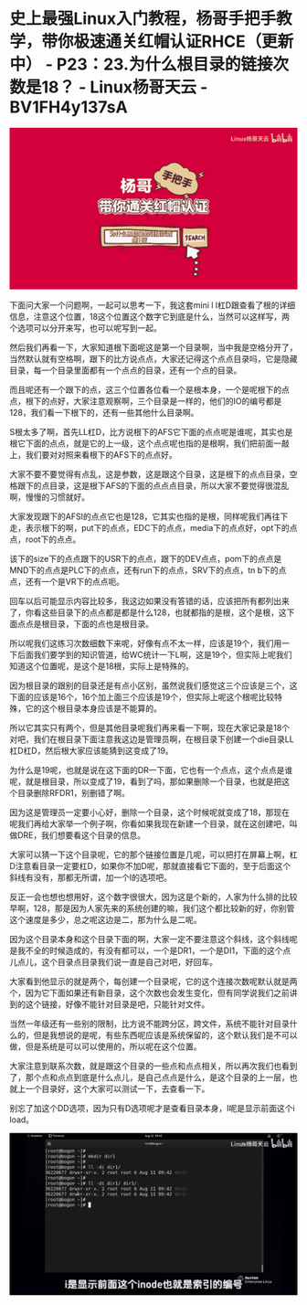 # 史上最强Linux入门教程，杨哥手把手教学，带你极速通关红帽认证RHCE（更新中） - P23：23.为什么根目录的链接次数是18？ - Linux杨哥天云 - BV1FH4y137sA

![](img/1536201a5187abd3c97a54d2191ddae0_0.png)

下面问大家一个问题啊，一起可以思考一下，我这套mini l l杠D跟查看了根的详细信息，注意这个位置，18这个位置这个数字它到底是什么，当然可以这样写，两个选项可以分开来写，也可以呢写到一起。

然后我们再看一下，大家知道根下面呢这是第一个目录啊，当中我是空格分开了，当然默认就有空格啊，跟下的比方说点点，大家还记得这个点点目录吗，它是隐藏目录，每一个目录里面都有一个点点的目录，还有一个点的目录。

而且呢还有一个跟下的点，这三个位置各位看一个是根本身，一个是呢根下的点点，根下的点好，大家注意观察啊，三个目录是一样的，他们的IO的编号都是128，我们看一下根下的，还有一些其他什么目录啊。

S根太多了啊，首先LL杠D，比方说根下的AFS它下面的点点呢是谁呢，其实也是根它下面的点点，就是它的上一级，这个点点呢也指的是根啊，我们把前面一敲上，我们要对对照来看根下的AFS下的点点好。

大家不要不要觉得有点乱，这是参数，这是跟这个目录，这是根下的点点目录，空格跟下的点目录，这是根下AFS的下面的点点点目录，所以大家不要觉得很混乱啊，慢慢的习惯就好。

大家发现跟下的AFSI的点点它也是128，它其实也指的是根，同样呢我们再往下走，表示根下的啊，put下的点点，EDC下的点点，media下的点点好，opt下的点点，root下的点点。

该下的size下的点点跟下的USR下的点点，跟下的DEV点点，pom下的点点是MND下的点点是PLC下的点点，还有run下的点点，SRV下的点点，tn b下的点点，还有一个是VR下的点点呃。

回车以后可能显示内容比较多，我这边如果没有答错的话，应该把所有都列出来了，你看这些目录下的点点都是都是什么128，也就都指的是根，这个是根，这下面点点是根目录，下面的点也是根目录。

所以呢我们这练习次数细数下来呢，好像有点不太一样，应该是19个，我们用一下后面我们要学到的知识管道，给WC统计一下L啊，这是19个，但实际上呢我们知道这个位置呢，是这个是18根，实际上是特殊的。

因为根目录的跟别的目录还是有点小区别，虽然说我们感觉这三个应该是三个，这下面的应该是16个，16个加上面三个应该是19个，但实际上呢这个根呢比较特殊，它的这个根目录本身应该是不能算的。

所以它其实只有两个，但是其他目录呢我们再来看一下啊，现在大家记录是18个对吧，我们在根目录下面注意我这边是管理员啊，在根目录下创建一个die目录LL杠D杠D，然后根大家应该能猜到这变成了19。

为什么是19呢，也就是说在这下面的DR一下面，它也有一个点点，这个点点是谁呢，就是根目录，所以变成了19，看到了吗，那如果删除一个目录，也就是把这个目录删除RFDR1，别删错了啊。

因为这是管理员一定要小心好，删除一个目录，这个时候呢就变成了18，那现在呢我们再给大家举一个例子啊，你看如果我现在新建一个目录，就在这创建吧，叫做DRE，我们想要看这个目录的信息。

大家可以猜一下这个目录呢，它的那个链接位置是几呢，可以把打在屏幕上啊，杠D注意看目录一定要杠D，如果你不加D呢，那就直接看它下面的，至于后面这个斜线有没有，那都无所谓，加一个I的选项吧。

反正一会也想也想用好，这个数字很很大，因为这是个新的，人家为什么排的比较早啊，128，那是因为人家先来的系统创建的嘛，我们这个都比较新的好，你别管这个速度是多少，总之呢这边是二，那为什么是二呢。

因为这个目录本身和这个目录下面的啊，大家一定不要注意这个斜线，这个斜线呢是我不全的时候造成的，有没有都可以，一个是DR1，一个是DI1，下面的这个点儿点儿，这个目录点目录我们说一直是自己对吧，好回车。

大家看到他显示的就是两个，每创建一个目录呢，它的这个连接次数呢默认就是两个，因为它下面如果还有新目录，这个次数也会发生变化，但有同学说我们之前讲到的这个链接，好像不能针对目录是吧，只能针对文件。

当然一年级还有一些别的限制，比方说不能跨分区，跨文件，系统不能针对目录什么的，但是我想说的是呢，有些东西呢应该是系统保留的，这个默认我们是不可以做，但是系统是可以可以使用的，所以呢在这个位置。

大家注意到联系次数，就是跟这个目录的一些点和点点相关，所以再次我们也看到了，那个点和点点到底是什么点儿，是自己点点是什么，是这个目录的上一层，也就上一个目录好，这个大家可以测试一下，去查看一下。

别忘了加这个DD选项，因为只有D选项呢才是查看目录本身，I呢是显示前面这个i load。

![](img/1536201a5187abd3c97a54d2191ddae0_2.png)